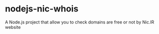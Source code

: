 # nodejs-nic-whois
A Node.js project that allow you to check domains are free or not by Nic.IR website
